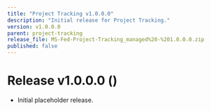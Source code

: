```yaml
---
title: "Project Tracking v1.0.0.0"
description: "Initial release for Project Tracking."
version: v1.0.0.0
parent: project-tracking
release_file: MS-Fed-Project-Tracking_managed%20-%201.0.0.0.zip
published: false
---
```


# Release v1.0.0.0 ()

- Initial placeholder release.
